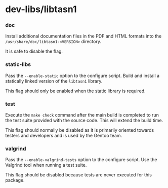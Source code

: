# dev-libs/libtasn1

### doc
Install additional documentation files in the PDF and HTML formats into the `/usr/share/doc/libtasn1-<VERSION>` directory.

It is safe to disable the flag.

### static-libs
Pass the `--enable-static` option to the configure script. Build and install a statically linked version of the `libtasn1` library.

This flag should only be enabled when the static library is required.

### test
Execute the `make check` command after the main build is completed to run the test suite provided with the source code. This will extend the build time.

This flag should normally be disabled as it is primarily oriented towards testers and developers and is used by the Gentoo team.

### valgrind
Pass the `--enable-valgrind-tests` option to the configure script. Use the Valgrind tool when running a test suite.

This flag should be disabled because tests are never executed for this package.
